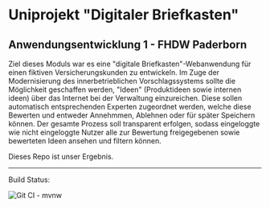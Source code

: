 # Uniprojekt "Digitaler Briefkasten"
## Anwendungsentwicklung 1 - FHDW Paderborn 

Ziel dieses Moduls war es eine "digitale Briefkasten"-Webanwendung für einen fiktiven Versicherungskunden zu entwickeln.
Im Zuge der Modernisierung des innerbetrieblichen Vorschlagssystems sollte die Möglichkeit geschaffen werden, "Ideen" (Produktideen sowie internen ideen) über das Internet bei der Verwaltung einzureichen. Diese sollen automatisch entsprechenden Experten zugeordnet werden, welche diese Bewerten und entweder Annehmmen, Ablehnen oder für später Speichern können. Der gesamte Prozess soll transparent erfolgen, sodass eingeloggte wie nicht eingeloggte Nutzer alle zur Bewertung freigegebenen sowie bewerteten Ideen ansehen und filtern können.

Dieses Repo ist unser Ergebnis.

---
Build Status:

![Git CI - mvnw](https://github.com/JeuJeus/awe1-digitaler-briefkasten/workflows/Git%20CI%20-%20mvnw/badge.svg)
 
